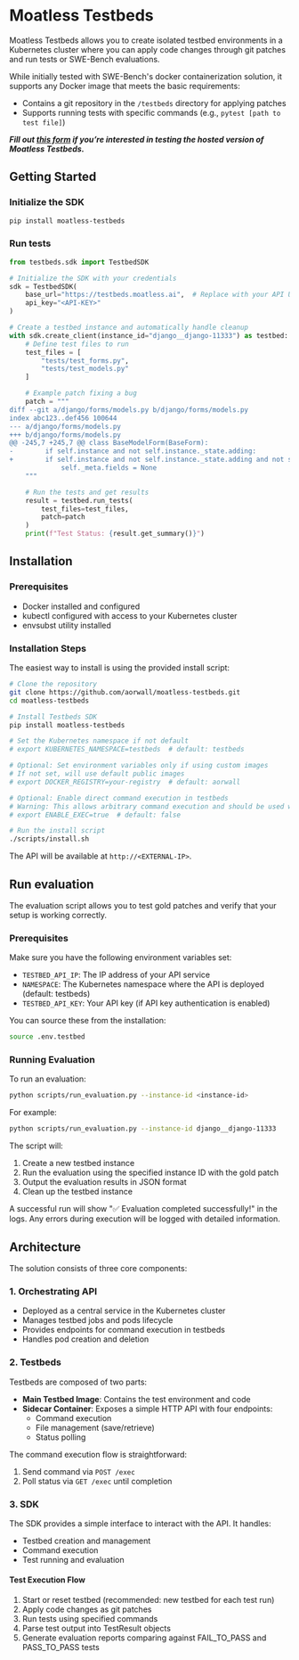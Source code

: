 # Moatless Testbeds
Moatless Testbeds allows you to create isolated testbed environments in a Kubernetes cluster where you can apply code changes through git patches and run tests or SWE-Bench evaluations. 

While initially tested with SWE-Bench's docker containerization solution, it supports any Docker image that meets the basic requirements:

- Contains a git repository in the `/testbeds` directory for applying patches
- Supports running tests with specific commands (e.g., `pytest [path to test file]`)

***Fill out [this form](https://forms.gle/t375zSfy9D88qDJG7) if you’re interested in testing the hosted version of Moatless Testbeds.***

## Getting Started

### Initialize the SDK
```bash
pip install moatless-testbeds
```

### Run tests

```python
from testbeds.sdk import TestbedSDK

# Initialize the SDK with your credentials
sdk = TestbedSDK(
    base_url="https://testbeds.moatless.ai",  # Replace with your API URL
    api_key="<API-KEY>"
)

# Create a testbed instance and automatically handle cleanup
with sdk.create_client(instance_id="django__django-11333") as testbed:
    # Define test files to run
    test_files = [
        "tests/test_forms.py",
        "tests/test_models.py"
    ]

    # Example patch fixing a bug
    patch = """
diff --git a/django/forms/models.py b/django/forms/models.py
index abc123..def456 100644
--- a/django/forms/models.py
+++ b/django/forms/models.py
@@ -245,7 +245,7 @@ class BaseModelForm(BaseForm):
-        if self.instance and not self.instance._state.adding:
+        if self.instance and not self.instance._state.adding and not self._meta.fields:
             self._meta.fields = None
    """

    # Run the tests and get results
    result = testbed.run_tests(
        test_files=test_files,
        patch=patch
    )
    print(f"Test Status: {result.get_summary()}")
```


## Installation

### Prerequisites

- Docker installed and configured
- kubectl configured with access to your Kubernetes cluster
- envsubst utility installed

### Installation Steps

The easiest way to install is using the provided install script:

```bash
# Clone the repository
git clone https://github.com/aorwall/moatless-testbeds.git
cd moatless-testbeds

# Install Testbeds SDK
pip install moatless-testbeds

# Set the Kubernetes namespace if not default
# export KUBERNETES_NAMESPACE=testbeds  # default: testbeds

# Optional: Set environment variables only if using custom images
# If not set, will use default public images
# export DOCKER_REGISTRY=your-registry  # default: aorwall

# Optional: Enable direct command execution in testbeds
# Warning: This allows arbitrary command execution and should be used with caution
# export ENABLE_EXEC=true  # default: false

# Run the install script
./scripts/install.sh
```

The API will be available at `http://<EXTERNAL-IP>`.

## Run evaluation

The evaluation script allows you to test gold patches and verify that your setup is working correctly.

### Prerequisites

Make sure you have the following environment variables set:
- `TESTBED_API_IP`: The IP address of your API service
- `NAMESPACE`: The Kubernetes namespace where the API is deployed (default: testbeds)
- `TESTBED_API_KEY`: Your API key (if API key authentication is enabled)

You can source these from the installation:

```bash
source .env.testbed
```

### Running Evaluation

To run an evaluation:

```bash
python scripts/run_evaluation.py --instance-id <instance-id>
```

For example:
```bash
python scripts/run_evaluation.py --instance-id django__django-11333
```

The script will:
1. Create a new testbed instance
2. Run the evaluation using the specified instance ID with the gold patch
3. Output the evaluation results in JSON format
4. Clean up the testbed instance

A successful run will show "✅ Evaluation completed successfully!" in the logs. Any errors during execution will be logged with detailed information.

## Architecture

The solution consists of three core components:

### 1. Orchestrating API

- Deployed as a central service in the Kubernetes cluster
- Manages testbed jobs and pods lifecycle
- Provides endpoints for command execution in testbeds
- Handles pod creation and deletion

### 2. Testbeds

Testbeds are composed of two parts:
- **Main Testbed Image**: Contains the test environment and code
- **Sidecar Container**: Exposes a simple HTTP API with four endpoints:
  - Command execution
  - File management (save/retrieve)
  - Status polling

The command execution flow is straightforward:
1. Send command via `POST /exec`
2. Poll status via `GET /exec` until completion

### 3. SDK

The SDK provides a simple interface to interact with the API. It handles:
- Testbed creation and management
- Command execution
- Test running and evaluation

#### Test Execution Flow
1. Start or reset testbed (recommended: new testbed for each test run)
2. Apply code changes as git patches
3. Run tests using specified commands
4. Parse test output into TestResult objects
5. Generate evaluation reports comparing against FAIL_TO_PASS and PASS_TO_PASS tests
